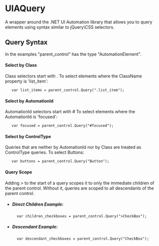 UIAQuery
========

A wrapper around the .NET UI Automation library that allows you to query elements using syntax similar to jQuery\CSS selectors.

Query Syntax
------------
In the examples "parent_control" has the type "AutomationElement".

#### Select by Class #####
 Class selectors start with *.*
 To select elements where the ClassName property is 'list_item': 
       
       var list_items = parent_control.Query(".list_item");

#### Select by AutomationId #####
 AutomationId selectors start with *#*
 To select elements where the AutomationId is 'focused': 
       
       var focused = parent_control.Query("#focused");

#### Select by ControlType ####
 Queries that are neither by AutomationId nor by Class are treated as ControlType queries.
 To select Buttons: 
       
       var buttons = parent_control.Query("Button");
       
#### Query Scope ####
 Adding *>* to the start of a query scopes it to only the immediate children of the parent control. Without it, queries are scoped to all descendants of the parent control.
* ##### Direct Children Example: #####
       
        var children_checkboxes = parent_control.Query(">CheckBox");
 
* ##### Descendant Example: #####
       
        var descendant_checkboxes = parent_control.Query("CheckBox");
       
